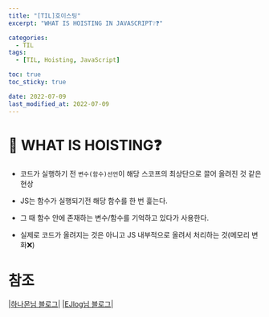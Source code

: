 ```yaml
---
title: "[TIL]호이스팅"
excerpt: "WHAT IS HOISTING IN JAVASCRIPT❔❓"

categories:
  - TIL
tags:
  - [TIL, Hoisting, JavaScript]

toc: true
toc_sticky: true

date: 2022-07-09
last_modified_at: 2022-07-09
---
```


# 🌱 WHAT IS HOISTING❓

- 코드가 실행하기 전 `변수(함수)선언`이 해당 스코프의 최상단으로 끌어 올려진 것 같은 현상

- JS는 함수가 실행되기전 해당 함수를 한 번 흝는다.
- 그 때 함수 안에 존재하는 변수/함수를 기억하고 있다가 사용한다.
- 실제로 코드가 올려지는 것은 아니고 JS 내부적으로 올려서 처리하는 것(메모리 변화❌)

# 참조

|[하나몬님 블로그](https://hanamon.kr/javascript-%ED%98%B8%EC%9D%B4%EC%8A%A4%ED%8C%85%EC%9D%B4%EB%9E%80-hoisting/)|
|[EJlog님 블로그](https://velog.io/@design0728/%ED%98%B8%EC%9D%B4%EC%8A%A4%ED%8C%85)|

